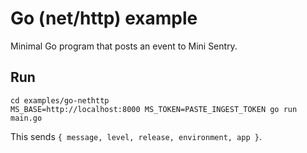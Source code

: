 # Go (net/http) example

Minimal Go program that posts an event to Mini Sentry.

## Run

```
cd examples/go-nethttp
MS_BASE=http://localhost:8000 MS_TOKEN=PASTE_INGEST_TOKEN go run main.go
```

This sends `{ message, level, release, environment, app }`.

